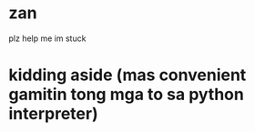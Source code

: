 # zan
plz help me im stuck
# kidding aside (mas convenient gamitin tong mga to sa python interpreter)
